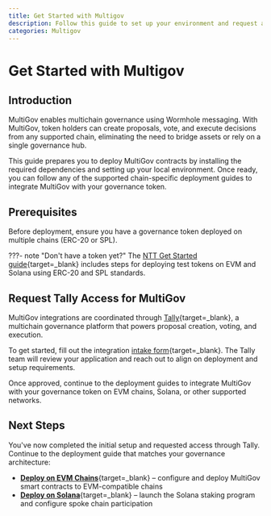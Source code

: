 ```yaml
---
title: Get Started with Multigov
description: Follow this guide to set up your environment and request access to deploy MultiGov contracts for multichain DAO governance using Wormhole messaging.
categories: Multigov
---
```


# Get Started with Multigov

## Introduction

MultiGov enables multichain governance using Wormhole messaging. With MultiGov, token holders can create proposals, vote, and execute decisions from any supported chain, eliminating the need to bridge assets or rely on a single governance hub.

This guide prepares you to deploy MultiGov contracts by installing the required dependencies and setting up your local environment. Once ready, you can follow any of the supported chain-specific deployment guides to integrate MultiGov with your governance token.

## Prerequisites

Before deployment, ensure you have a governance token deployed on multiple chains (ERC-20 or SPL).

???- note "Don't have a token yet?"
    The [NTT Get Started guide](/docs/products/native-token-transfers/get-started/#dont-have-a-token-yet){target=\_blank} includes steps for deploying test tokens on EVM and Solana using ERC-20 and SPL standards.

## Request Tally Access for MultiGov

MultiGov integrations are coordinated through [Tally](https://www.tally.xyz/explore){target=\_blank}, a multichain governance platform that powers proposal creation, voting, and execution.

To get started, fill out the integration [intake form](https://www.tally.xyz/get-started){target=\_blank}. The Tally team will review your application and reach out to align on deployment and setup requirements.

Once approved, continue to the deployment guides to integrate MultiGov with your governance token on EVM chains, Solana, or other supported networks.

## Next Steps

You've now completed the initial setup and requested access through Tally. Continue to the deployment guide that matches your governance architecture:

 - [**Deploy on EVM Chains**](/docs/products/multigov/guides/deploy-to-evm){target=\_blank} – configure and deploy MultiGov smart contracts to EVM-compatible chains
 - [**Deploy on Solana**](/docs/products/multigov/guides/deploy-to-solana){target=\_blank} – launch the Solana staking program and configure spoke chain participation
